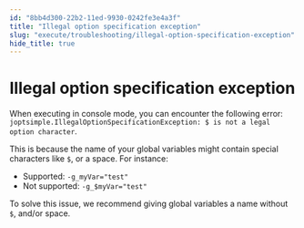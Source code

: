 ```yaml
---
id: "8bb4d300-22b2-11ed-9930-0242fe3e4a3f"
title: "Illegal option specification exception"
slug: "execute/troubleshooting/illegal-option-specification-exception"
hide_title: true
---
```


# <a id="troubleshooting-264" class="anchor_top_offset"/><a id="ariaid-title1" class="anchor_top_offset"/>Illegal option specification exception

<section xmlns="http://www.w3.org/1999/xhtml" className="section condition"><p className="p">When executing in console mode, you can encounter the following error: <code className="ph codeph">joptsimple.IllegalOptionSpecificationException: $ is not a legal option character</code>.</p></section> 
<div xmlns="http://www.w3.org/1999/xhtml" className="bodydiv troubleSolution"><section className="section cause"><p className="p">This is because the name of your global variables might contain special characters like <code className="ph codeph">$</code>, or a space. For instance: </p><ul className="ul"><li className="li">Supported: <code className="ph codeph">-g_myVar="test"</code></li><li className="li">Not supported: <code className="ph codeph">-g_$myVar="test"</code></li></ul></section><section className="section remedy"><div className="li step p"><span className="ph cmd">To solve this issue, we recommend giving global variables a name without <code className="ph codeph">$</code>, and/or space.</span></div></section></div>
